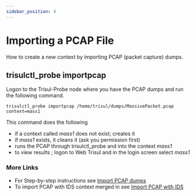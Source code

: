 ```yaml
---
sidebar_position: 4
---
```


# Importing a PCAP File

How to create a new context by importing PCAP (packet capture) dumps.

## trisulctl_probe importpcap

Logon to the Trisul-Probe node where you have the PCAP dumps and run the
following command.

```language-bash
trisulctl_probe importpcap /home/trisul/dumps/MassivePacket.pcap context=mass1
```

This command does the following

- if a context called *mass1* does not exist; creates it
- if *mass1* exists, it cleans it (ask you permission first)
- runs the PCAP through trisulctl_probe and into the context *mass1*
- to view results ; logon to Web Trisul and in the login screen select
  *mass1*

### More Links

- For Step-by-step instructions see [Import PCAP
  dumps](/docs/ug/caps/pcap_import)
- To import PCAP with IDS context merged in see [Import PCAP with
  IDS](snort)
